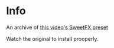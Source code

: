 # Info
An archive of [this video's SweetFX preset](https://www.youtube.com/watch?v=n7nDPFAnybk)

Watch the original  to install prooperly.
